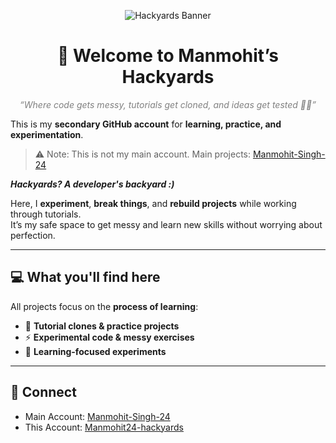 <p align="center">
  <img src="https://img.shields.io/badge/Hackyards-Learn%20&%20Experiment-blue?style=for-the-badge" alt="Hackyards Banner"/>
</p>

<h1 align="center">👋 Welcome to <strong>Manmohit’s Hackyards</strong></h1>

<p align="center"><em style="color:gray;">“Where code gets messy, tutorials get cloned, and ideas get tested 🧠💥”</em></p>

This is my **secondary GitHub account** for **learning, practice, and experimentation**.  
> ⚠️ Note: This is not my main account. Main projects: [Manmohit-Singh-24](https://github.com/Manmohit-Singh24)

***Hackyards? A developer's backyard :)***  

Here, I **experiment**, **break things**, and **rebuild projects** while working through tutorials.  
It’s my safe space to get messy and learn new skills without worrying about perfection.

---

## 💻 What you'll find here

All projects focus on the **process of learning**:

* 📖 **Tutorial clones & practice projects**  
* ⚡ **Experimental code & messy exercises**  
* 🧠 **Learning-focused experiments**
---

## 📌 Connect

* Main Account: [Manmohit-Singh-24](https://github.com/Manmohit-Singh24)  
* This Account: [Manmohit24-hackyards](https://github.com/Manmohit24-hackyards)
